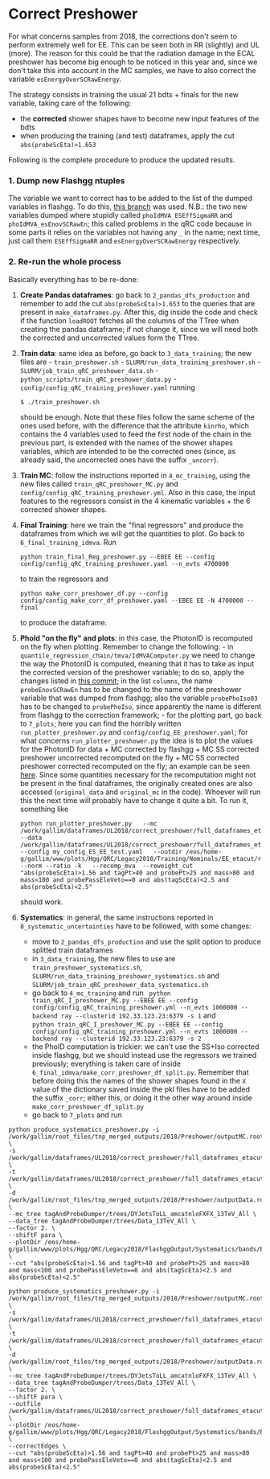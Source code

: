 # Correct Preshower

For what concerns samples from 2018, the corrections don't seem to perform extremely well for EE. This can be seen both in RR (slightly) and UL (more). The reason for this could be that the radiation damage in the ECAL preshower has become big enough to be noticed in this year and, since we don't take this into account in the MC samples, we have to also correct the variable ```esEnergyOverSCRawEnergy```.

The strategy consists in training the usual 21 bdts + finals for the new variable, taking care of the following: 

- the **corrected** shower shapes have to become new input features of the bdts
- when producing the training (and test) dataframes, apply the cut ```abs(probeScEta)>1.653```

Following is the complete procedure to produce the updated results.

### 1. Dump new Flashgg ntuples

The variable we want to correct has to be added to the list of the dumped variables in flashgg. To do this, [this branch](https://github.com/maxgalli/flashgg/tree/UseScEnergyForIdMVA) was used. 
N.B.: the two new variables dumped where stupidly called ```phoIdMVA_ESEffSigmaRR``` and ```phoIdMVA_esEnovSCRawEn```; this called problems in the qRC code because in some parts it relies on the variables not having any ```_``` in the name; next time, just call them ```ESEffSigmaRR``` and ```esEnergyOverSCRawEnergy``` respectively.

### 2. Re-run the whole process
Basically everything has to be re-done:

1. **Create Pandas dataframes**: go back to ```2_pandas_dfs_production``` and remember to add the cut ```abs(probeScEta)>1.653``` to the queries that are present in ```make_dataframes.py```. After this, dig inside the code and check if the function ```loadROOT``` fetches all the columns of the TTree when creating the pandas dataframe; if not change it, since we will need both the corrected and uncorrected values form the TTree.
2. **Train data**: same idea as before, go back to ```3_data_training```; the new files are 
		-	```train_preshower.sh```
		-	```SLURM/run_data_training_preshower.sh```
		-	```SLURM/job_train_qRC_preshower_data.sh```
		-	```python_scripts/train_qRC_preshower_data.py```
		-	```config/config_qRC_training_preshower.yaml```
	running
	```
	$ ./train_preshower.sh
	```
	should be enough.
	Note that these files follow the same scheme of the ones used before, with the difference that the attribute ```kinrho```, which contains the 4 variables used to feed the first node of the chain in the previous part, is extended with the names of the shower shapes variables, which are intended to be the corrected ones (since, as already said, the *un*corrected ones have the suffix ```_uncorr```).
3. **Train MC**: follow the instructions reported in ```4_mc_training```, using the new files called ```train_qRC_preshower_MC.py``` and ```config/config_qRC_training_preshower.yml```.
Also in this case, the input features to the regressors consist in the 4 kinematic variables + the 6 corrected shower shapes.
4. **Final Training**: here we train the "final regressors" and produce the dataframes from which we will get the quantities to plot. Go back to  ```6_final_training_idmva```. Run
	```
	python train_final_Reg_preshower.py --EBEE EE --config config/config_qRC_training_preshower.yaml --n_evts 4700000
	```
	to train the regressors and 
	```
	python make_corr_preshower_df.py --config config/config_make_corr_df_preshower.yaml --EBEE EE -N 4700000 --final
	``` 
	to produce the dataframe.
5. **PhoId "on the fly" and plots**:  in this case, the PhotonID is recomputed on the fly when plotting. Remember to change the following:
		- in ```quantile_regression_chain/tmva/IdMVAComputer.py``` we need to change the way the PhotonID is computed, meaning that it has to take as input the corrected version of the preshower variable; to do so, apply the changes listed in [this commit](https://github.com/maxgalli/qRC/commit/a66b1475e19d5b86c18a172c909b5409d45424bd); in the list ```columns```, the name ```probeEnovSCRawEn``` has to be changed to the name of the preshower variable that was dumped from flashgg; also the variable ```probePhoIso03``` has to be changed to ```probePhoIso```, since apparently the name is different from flashgg to the correction framework;
		- for the plotting part, go back to ```7_plots```; here you can find the horribly written ```run_plotter_preshower.py``` and ```config/config_EE_preshower.yaml```; for what concerns ```run_plotter_preshower.py``` the idea is to plot the values for the PhotonID for data + MC corrected by flashgg + MC SS corrected preshower uncorrected recomputed on the fly + MC SS corrected preshower corrected recomputed on the fly; an example can be seen [here](https://gallim.web.cern.ch/gallim/plots/Hgg/QRC/Legacy2018/Training/Nominals/EE_etacut/ratios/dataMC_probePhoIdMVA_0.png). Since some quantities necessary for the recomputation might not be present in the final dataframes, the originally created ones are also accessed (```original_data``` and ```original_mc``` in the code). Whoever will run this the next time will probably have to change it quite a bit.
	To run it, something like 
	```
	python run_plotter_preshower.py   --mc /work/gallim/dataframes/UL2018/correct_preshower/full_dataframes_etacut/df_mc_EE_test_corr_clf_5M.h5   --data /work/gallim/dataframes/UL2018/correct_preshower/full_dataframes_etacut/df_data_EE_test.h5  --config my_config_ES_EE_test.yaml   --outdir /eos/home-g/gallim/www/plots/Hgg/QRC/Legacy2018/Training/Nominals/EE_etacut/ratios --norm --ratio -k   --recomp_mva  --reweight_cut "abs(probeScEta)>1.56 and tagPt>40 and probePt>25 and mass>80 and mass<100 and probePassEleVeto==0 and abs(tagScEta)<2.5 and abs(probeScEta)<2.5"
	```
	should work.
	
6. **Systematics**: in general, the same instructions reported in ```8_systematic_uncertainties``` have to be followed, with some changes:
	
	- move to ```2_pandas_dfs_production``` and use the split option to produce splitted train dataframes 
	-  in ```3_data_training```, the new files to use are ```train_preshower_systematics.sh```, ```SLURM/run_data_training_preshower_systematics.sh``` and ```SLURM/job_train_qRC_preshower_data_systematics.sh```
	- go back to ```4_mc_training``` and run ```
python train_qRC_I_preshower_MC.py --EBEE EE --config config/config_qRC_training_preshower.yml --n_evts 1000000 --backend ray --clusterid 192.33.123.23:6379 -s 1``` and  
```python train_qRC_I_preshower_MC.py --EBEE EE --config config/config_qRC_training_preshower.yml --n_evts 1000000 --backend ray --clusterid 192.33.123.23:6379 -s 2```
	- the PhoID computation is trickier: we can't use the SS+Iso corrected inside flashgg, but we should instead use the regressors we trained previously; everything is taken care of inside ```6_final_idmva/make_corr_preshower_df_split.py```. Remember that before doing this the names of the shower shapes found in the ```X``` value of the dictionary saved inside the pkl files have to be added the suffix ```_corr```; either this, or doing it the other way around inside ```make_corr_preshower_df_split.py```
	- go back to ```7_plots``` and run
```
python produce_systematics_preshower.py -i /work/gallim/root_files/tnp_merged_outputs/2018/Preshower/outputMC.root \  
-s /work/gallim/dataframes/UL2018/correct_preshower/full_dataframes_etacut/df_mc_EE_test_corr_clf_5M_spl1.h5 \  
-t /work/gallim/dataframes/UL2018/correct_preshower/full_dataframes_etacut/df_mc_EE_test_corr_clf_5M_spl2.h5 \  
-d /work/gallim/root_files/tnp_merged_outputs/2018/Preshower/outputData.root \  
--mc_tree tagAndProbeDumper/trees/DYJetsToLL_amcatnloFXFX_13TeV_All \  
--data_tree tagAndProbeDumper/trees/Data_13TeV_All \  
--factor 2. \  
--shiftF para \  
--plotDir /eos/home-g/gallim/www/plots/Hgg/QRC/Legacy2018/FlashggOutput/Systematics/bands/EE_CorrPreshower_etacut/uncorr_edges \  
--cut "abs(probeScEta)>1.56 and tagPt>40 and probePt>25 and mass>80 and mass<100 and probePassEleVeto==0 and abs(tagScEta)<2.5 and abs(probeScEta)<2.5"  
  
python produce_systematics_preshower.py -i /work/gallim/root_files/tnp_merged_outputs/2018/Preshower/outputMC.root \  
-s /work/gallim/dataframes/UL2018/correct_preshower/full_dataframes_etacut/df_mc_EE_test_corr_clf_5M_spl1.h5 \  
-t /work/gallim/dataframes/UL2018/correct_preshower/full_dataframes_etacut/df_mc_EE_test_corr_clf_5M_spl2.h5 \  
-d /work/gallim/root_files/tnp_merged_outputs/2018/Preshower/outputData.root \  
--mc_tree tagAndProbeDumper/trees/DYJetsToLL_amcatnloFXFX_13TeV_All \  
--data_tree tagAndProbeDumper/trees/Data_13TeV_All \  
--factor 2. \  
--shiftF para \  
--outfile /work/gallim/dataframes/UL2018/correct_preshower/full_dataframes_etacut/SystematicsIDMVA_LegRunII_v1_UL2018.root \  
--plotDir /eos/home-g/gallim/www/plots/Hgg/QRC/Legacy2018/FlashggOutput/Systematics/bands/EE_CorrPreshower_etacut/corr_edges \  
--correctEdges \
--cut "abs(probeScEta)>1.56 and tagPt>40 and probePt>25 and mass>80 and mass<100 and probePassEleVeto==0 and abs(tagScEta)<2.5 and abs(probeScEta)<2.5"
``` 
